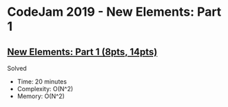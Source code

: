 # CodeJam 2019 - New Elements: Part 1

## [New Elements: Part 1 (8pts, 14pts)](https://codingcompetitions.withgoogle.com/codejam/round/0000000000051679/0000000000146183)

Solved

* Time: 20 minutes
* Complexity: O(N^2)
* Memory: O(N^2)

